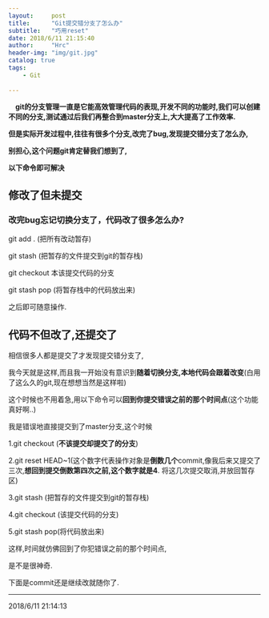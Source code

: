 ```yaml
---
layout:     post
title:      "Git提交错分支了怎么办"
subtitle:   "巧用reset"
date: 2018/6/11 21:15:40     
author:     "Hrc"
header-img: "img/git.jpg"
catalog: true
tags:
    - Git
   
---
```

&emsp;**git的分支管理一直是它能高效管理代码的表现,开发不同的功能时,我们可以创建不同的分支,测试通过后我们再整合到master分支上,大大提高了工作效率.**

**但是实际开发过程中,往往有很多个分支,改完了bug,发现提交错分支了怎么办,**

**别担心,这个问题git肯定替我们想到了,**

**以下命令即可解决**

## 修改了但未提交 ##


### 改完bug忘记切换分支了，代码改了很多怎么办? ###

git add .      (把所有改动暂存)

git stash     (把暂存的文件提交到git的暂存栈)

git checkout 本该提交代码的分支 

git stash pop (将暂存栈中的代码放出来)

之后即可随意操作.


## 代码不但改了,还提交了 ##

相信很多人都是提交了才发现提交错分支了,

我今天就是这样,而且我一开始没有意识到**随着切换分支,本地代码会跟着改变**(白用了这么久的git,现在想想当然是这样啦)

这个时候也不用着急,用以下命令可以**回到你提交错误之前的那个时间点**(这个功能真好啊..)

我是错误地直接提交到了master分支,这个时候

1.git checkout (**不该提交却提交了的分支**)

2.git reset HEAD~1(这个数字代表操作对象是**倒数几个**commit,像我后来又提交了三次,**想回到提交倒数第四次之前,这个数字就是4**.
将这几次提交取消,并放回暂存区)

3.git stash  (把暂存的文件提交到git的暂存栈)

4.git checkout (该提交代码的分支)

5.git stash pop(将代码放出来)

这样,时间就仿佛回到了你犯错误之前的那个时间点,

是不是很神奇.

下面是commit还是继续改就随你了.

----------
2018/6/11 21:14:13 

